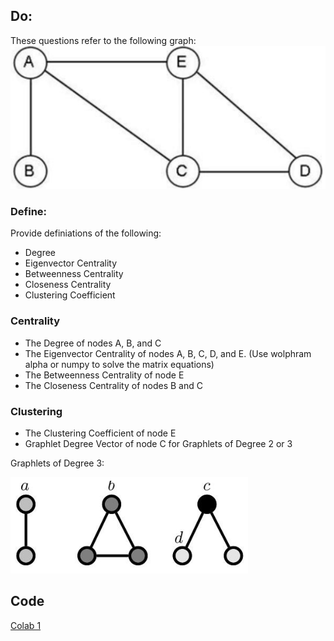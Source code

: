 ## Do:

These questions refer to the following graph:
![Example Graph](/img/Example_Graph.png "Example Graph")

### Define:
Provide definiations of the following:
* Degree
* Eigenvector Centrality
* Betweenness Centrality
* Closeness Centrality
* Clustering Coefficient

### Centrality
* The Degree of nodes A, B, and C
* The Eigenvector Centrality of nodes A, B, C, D, and E. (Use wolphram alpha or numpy to solve the matrix equations)
* The Betweenness Centrality of node E
* The Closeness Centrality of nodes B and C

### Clustering
* The Clustering Coefficient of node E
* Graphlet Degree Vector of node C for Graphlets of Degree 2 or 3

Graphlets of Degree 3:

![Example Graph](/img/Graphlets_Deg_3.PNG "Example Graphlets")

## Code
[Colab 1](https://colab.research.google.com/drive/1p2s0on6nibUYhJnONBWEAwpBlue37Tcc?usp=sharing)

